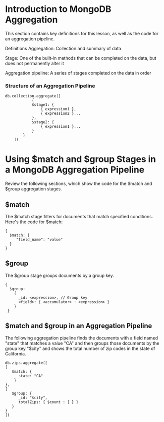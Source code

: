 # Introduction to MongoDB Aggregation
This section contains key definitions for this lesson, as well as the code for an aggregation pipeline.

Definitions
Aggregation: Collection and summary of data

Stage: One of the built-in methods that can be completed on the data, but does not permanently alter it

Aggregation pipeline: A series of stages completed on the data in order

### Structure of an Aggregation Pipeline
    db.collection.aggregate([
                {
                $stage1: {
                    { expression1 },
                    { expression2 }...
                },
                $stage2: {
                    { expression1 }...
                }
            }
        ])

# Using $match and $group Stages in a MongoDB Aggregation Pipeline
Review the following sections, which show the code for the $match and $group aggregation stages.

## $match
The $match stage filters for documents that match specified conditions. Here's the code for $match:

    {
      $match: {
         "field_name": "value"
      }
    }
## $group
The $group stage groups documents by a group key.

    {
      $group:
        {
          _id: <expression>, // Group key
          <field>: { <accumulator> : <expression> }
        }
     }
## $match and $group in an Aggregation Pipeline
The following aggregation pipeline finds the documents with a field named "state" that matches a value "CA" and then groups those documents by the group key "$city" and shows the total number of zip codes in the state of California.

    db.zips.aggregate([
    {   
       $match: { 
          state: "CA"
        }
    },
    {
       $group: {
          _id: "$city",
          totalZips: { $count : { } }
       }
    }
    ])
